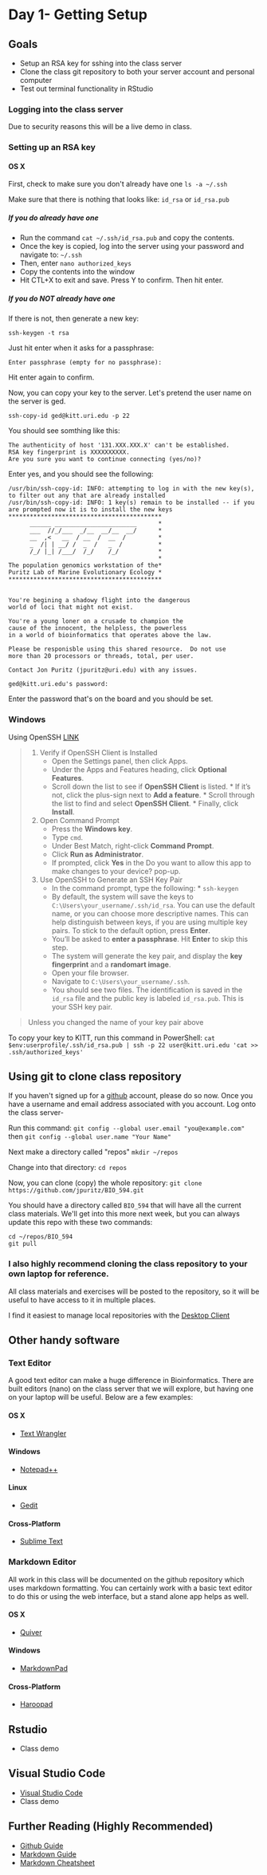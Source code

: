 # Day 1- Getting Setup

## Goals
* Setup an RSA key for sshing into the class server
* Clone the class git repository to both your server account and personal computer
* Test out terminal functionality in RStudio

### Logging into the class server

Due to security reasons this will be a live demo in class.

### Setting up an RSA key

#### OS X
First, check to make sure you don't already have one
`ls -a ~/.ssh`

Make sure that there is nothing that looks like: `id_rsa` or `id_rsa.pub`

##### If you do already have one
* Run the command `cat ~/.ssh/id_rsa.pub` and copy the contents.  
* Once the key is copied, log into the server using your password and navigate to: `~/.ssh`
* Then, enter `nano authorized_keys`
* Copy the contents into the window
* Hit CTL+X to exit and save.  Press Y to confirm. Then hit enter.

##### If you do NOT already have one
If there is not, then generate a new key:

`ssh-keygen -t rsa`

Just hit enter when it asks for a passphrase:

`Enter passphrase (empty for no passphrase):`

Hit enter again to confirm.

Now, you can copy your key to the server.  Let's pretend the user name on the server is ged.

`ssh-copy-id ged@kitt.uri.edu -p 22`

You should see somthing like this:
```
The authenticity of host '131.XXX.XXX.X' can't be established.
RSA key fingerprint is XXXXXXXXXX.
Are you sure you want to continue connecting (yes/no)?
```
Enter yes, and you should see the following:


```
/usr/bin/ssh-copy-id: INFO: attempting to log in with the new key(s), to filter out any that are already installed
/usr/bin/ssh-copy-id: INFO: 1 key(s) remain to be installed -- if you are prompted now it is to install the new keys
*******************************************
      ______ _______________________      *
      ___  //_/___  _/__  __/__  __/      *
      __  ,<   __  / __  /  __  /         *
      _  /| | __/ /  _  /   _  /          *
      /_/ |_| /___/  /_/    /_/           *
                                          *
The population genomics workstation of the*
Puritz Lab of Marine Evolutionary Ecology *
*******************************************


You're begining a shadowy flight into the dangerous
world of loci that might not exist.

You're a young loner on a crusade to champion the
cause of the innocent, the helpless, the powerless
in a world of bioinformatics that operates above the law.

Please be responisble using this shared resource.  Do not use
more than 20 processors or threads, total, per user.

Contact Jon Puritz (jpuritz@uri.edu) with any issues.

ged@kitt.uri.edu's password: 
```
Enter the password that's on the board and you should be set.

### Windows 

Using OpenSSH [LINK](https://www.ionos.com/digitalguide/server/configuration/windows-11-ssh/)

>1. Verify if OpenSSH Client is Installed
>      * Open the Settings panel, then click Apps.
>      * Under the Apps and Features heading, click **Optional Features**.
>      * Scroll down the list to see if **OpenSSH Client** is listed.
>            * If it’s not, click the plus-sign next to **Add a feature**.
>            * Scroll through the list to find and select **OpenSSH Client**.
>            * Finally, click **Install**.
>2. Open Command Prompt
>      * Press the **Windows key**.
>      * Type `cmd`.
>      * Under Best Match, right-click **Command Prompt**.
>      * Click **Run as Administrator**.
>      * If prompted, click **Yes** in the Do you want to allow this app to make changes to your device? pop-up.
>3. Use OpenSSH to Generate an SSH Key Pair
>      * In the command prompt, type the following:
>            * `ssh-keygen`
>      * By default, the system will save the keys to `C:\Users\your_username/.ssh/id_rsa`. You can use the default name, or you can choose more descriptive names. This can help distinguish between keys, if you are using multiple key pairs. To stick to the default option, press **Enter**.
>      * You’ll be asked to **enter a passphrase**. Hit **Enter** to skip this step.
>      * The system will generate the key pair, and display the **key fingerprint** and a **randomart image**.
>      * Open your file browser.
>      * Navigate to `C:\Users\your_username/.ssh`.
>      * You should see two files. The identification is saved in the `id_rsa` file and the public key is labeled `id_rsa.pub`. This is your SSH key pair.

> Unless you changed the name of your key pair above


To copy your key to KITT, run this command in PowerShell: `cat $env:userprofile/.ssh/id_rsa.pub | ssh -p 22 user@kitt.uri.edu 'cat >> .ssh/authorized_keys'`




## Using git to clone class repository

If you haven't signed up for a [github](https://github.com) account, please do so now.  Once you have a username and email address associated with you account. Log onto the class server-

Run this command:
`git config --global user.email "you@example.com"`
then
`git config --global user.name "Your Name"`

Next make a directory called "repos"
`mkdir ~/repos`

Change into that directory: `cd repos`

Now, you can clone (copy) the whole repository: `git clone https://github.com/jpuritz/BIO_594.git`

You should have a directory called `BIO_594` that will have all the current class materials.
We'll get into this more next week, but you can always update this repo with these two commands:
```
cd ~/repos/BIO_594
git pull
```



### I also highly recommend cloning the class repository to your own laptop for reference.  
All class materials and exercises will be posted to the repository, so it will be useful to have access to it in multiple places.

I find it easiest to manage local repositories with the [Desktop Client](https://desktop.github.com)

## Other handy software 

### Text Editor
A good text editor can make a huge difference in Bioinformatics.  There are built editors (nano) on the class server that we will explore, but having one on your laptop will be useful.  Below are a few examples:

#### OS X
* [Text Wrangler](http://www.barebones.com/products/textwrangler/)

#### Windows
* [Notepad++](http://notepad-plus-plus.org/)

#### Linux
* [Gedit](https://wiki.gnome.org/Apps/Gedit)

#### Cross-Platform
* [Sublime Text](http://www.sublimetext.com/)

### Markdown Editor
All work in this class will be documented on the github repository which uses markdown formatting.  You can certainly work with a basic text editor to do this or using the web interface, but a stand alone app helps as well.

#### OS X
* [Quiver](http://happenapps.com)

#### Windows
* [MarkdownPad](http://markdownpad.com/)

#### Cross-Platform
* [Haroopad](http://pad.haroopress.com/)

## Rstudio
* Class demo

## Visual Studio Code
* [Visual Studio Code](https://code.visualstudio.com/)
* Class demo

## Further Reading (Highly Recommended)
* [Github Guide](https://guides.github.com/activities/hello-world/)
* [Markdown Guide](https://help.github.com/articles/getting-started-with-writing-and-formatting-on-github/)
* [Markdown Cheatsheet](https://github.com/adam-p/markdown-here/wiki/Markdown-Cheatsheet)

